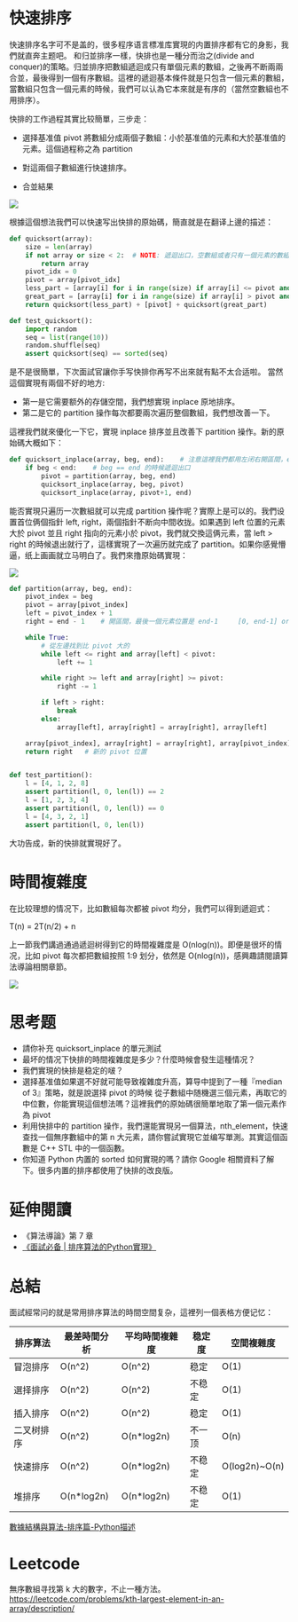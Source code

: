 # 快速排序

快速排序名字可不是盖的，很多程序语言標准库實現的内置排序都有它的身影，我們就直奔主题吧。
和归並排序一樣，快排也是一種分而治之(divide and conquer)的策略。归並排序把數組遞迴成只有單個元素的數組，之後再不断兩兩
合並，最後得到一個有序數組。這裡的遞迴基本條件就是只包含一個元素的數組，當數組只包含一個元素的時候，我們可以认為它本來就是有序的（當然空數組也不用排序）。

快排的工作過程其實比较簡單，三步走：

- 選择基准值 pivot 將數組分成兩個子數組：小於基准值的元素和大於基准值的元素。這個過程称之為 partition

- 對這兩個子數組進行快速排序。

- 合並結果

![](./quick_sort.png)

根據這個想法我們可以快速写出快排的原始碼，簡直就是在翻译上邊的描述：

```py
def quicksort(array):
    size = len(array)
    if not array or size < 2:  # NOTE: 遞迴出口，空數組或者只有一個元素的數組都是有序的
        return array
    pivot_idx = 0
    pivot = array[pivot_idx]
    less_part = [array[i] for i in range(size) if array[i] <= pivot and pivot_idx != i]
    great_part = [array[i] for i in range(size) if array[i] > pivot and pivot_idx != i]
    return quicksort(less_part) + [pivot] + quicksort(great_part)

def test_quicksort():
    import random
    seq = list(range(10))
    random.shuffle(seq)
    assert quicksort(seq) == sorted(seq)
```
是不是很簡單，下次面試官讓你手写快排你再写不出來就有點不太合适啦。 當然這個實現有兩個不好的地方:

- 第一是它需要额外的存儲空間，我們想實現 inplace 原地排序。
- 第二是它的 partition 操作每次都要兩次遍历整個數組，我們想改善一下。

這裡我們就來優化一下它，實現 inplace 排序並且改善下 partition 操作。新的原始碼大概如下：

```py
def quicksort_inplace(array, beg, end):    # 注意這裡我們都用左闭右開區間，end 傳入 len(array)
    if beg < end:    # beg == end 的時候遞迴出口
        pivot = partition(array, beg, end)
        quicksort_inplace(array, beg, pivot)
        quicksort_inplace(array, pivot+1, end)
```

能否實現只遍历一次數組就可以完成 partition 操作呢？實際上是可以的。我們设置首位俩個指針 left, right，兩個指針不断向中間收拢。如果遇到 left 位置的元素大於 pivot 並且 right 指向的元素小於 pivot，我們就交換這俩元素，當 left > right 的時候退出就行了，這樣實現了一次遍历就完成了 partition。如果你感覺懵逼，纸上画画就立马明白了。我們來撸原始碼實現：

![](./partition.png)

```py
def partition(array, beg, end):
    pivot_index = beg
    pivot = array[pivot_index]
    left = pivot_index + 1
    right = end - 1    # 開區間，最後一個元素位置是 end-1     [0, end-1] or [0: end)，括号表示開區間

    while True:
        # 從左邊找到比 pivot 大的
        while left <= right and array[left] < pivot:
            left += 1

        while right >= left and array[right] >= pivot:
            right -= 1

        if left > right:
            break
        else:
            array[left], array[right] = array[right], array[left]

    array[pivot_index], array[right] = array[right], array[pivot_index]
    return right   # 新的 pivot 位置


def test_partition():
    l = [4, 1, 2, 8]
    assert partition(l, 0, len(l)) == 2
    l = [1, 2, 3, 4]
    assert partition(l, 0, len(l)) == 0
    l = [4, 3, 2, 1]
    assert partition(l, 0, len(l))
```

大功告成，新的快排就實現好了。

# 時間複雜度
在比较理想的情况下，比如數組每次都被 pivot 均分，我們可以得到遞迴式：

T(n) = 2T(n/2) + n

上一節我們講過通過遞迴树得到它的時間複雜度是 O(nlog(n))。即便是很坏的情况，比如 pivot 每次都把數組按照 1:9 划分，依然是 O(nlog(n))，感興趣請閱讀算法導論相關章節。

![](quicksort_worst.png)


# 思考题
- 請你补充 quicksort_inplace 的單元測試
- 最坏的情况下快排的時間複雜度是多少？什麼時候會發生這種情况？
- 我們實現的快排是稳定的啵？
- 選择基准值如果選不好就可能导致複雜度升高，算导中提到了一種『median of 3』策略，就是說選择 pivot 的時候 從子數組中随機選三個元素，再取它的中位數，你能實現這個想法嗎？這裡我們的原始碼很簡單地取了第一個元素作為 pivot
- 利用快排中的 partition 操作，我們還能實現另一個算法，nth_element，快速查找一個無序數組中的第 n 大元素，請你嘗試實現它並编写單測。其實這個函數是 C++ STL 中的一個函數。
- 你知道 Python 内置的 sorted 如何實現的嗎？請你 Google 相關資料了解下。很多内置的排序都使用了快排的改良版。


# 延伸閱讀
- 《算法導論》第 7 章
- [《面試必备 | 排序算法的Python實現》](https://zhuanlan.zhihu.com/p/36419582)

# 总結

面試經常问的就是常用排序算法的時間空間复杂，這裡列一個表格方便记忆：

| 排序算法   | 最差時間分析 | 平均時間複雜度 | 稳定度 | 空間複雜度     |
|------------|--------------|----------------|--------|----------------|
| 冒泡排序   | O(n^2)       | O(n^2)         | 稳定   | O(1)           |
| 選择排序   | O(n^2)       | O(n^2)         | 不稳定 | O(1)           |
| 插入排序   | O(n^2)       | O(n^2)         | 稳定   | O(1)           |
| 二叉树排序 | O(n^2)       | O(n\*log2n)    | 不一顶 | O(n)           |
| 快速排序   | O(n^2)       | O(n\*log2n)    | 不稳定 | O(log2n)\~O(n) |
| 堆排序     | O(n\*log2n)  | O(n\*log2n)    | 不稳定 | O(1)           |

[數據結構與算法-排序篇-Python描述](https://blog.csdn.net/mrlevo520/article/details/77829204<Paste>)

# Leetcode

無序數組寻找第 k 大的數字，不止一種方法。
https://leetcode.com/problems/kth-largest-element-in-an-array/description/
